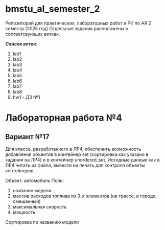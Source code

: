 # bmstu_al_semester_2

Репозиторий для практических, лабораторных работ и РК по АЯ 2 семестр (2025 год)
Отдельные задания расположены в соответсвующих ветках.

***Список веток:***
1. lab1
2. lab2
3. lab3
4. lab4
5. lab5
6. lab6
7. lab7
8. lab8
9. hw1 - ДЗ №1

# Лабораторная работа №4

## Вариант №17

Для класса, разработанного в ЛР4, обеспечить возможность добавления объектов в контейнер set (сортировка как указано в задании на ЛР4) и в контейнер unordered_set. Исходные данные как в ЛР4 читать из файла, вывести на печать для контроля объекты контейнеров.

Объект: автомобиль
Поля: 
1. название модели
2. массив расходов топлива из 3-х элементов (на трассе, в городе, смешанный)
3. максимальная скорость 
4. мощность

Сортировка по названию модели
